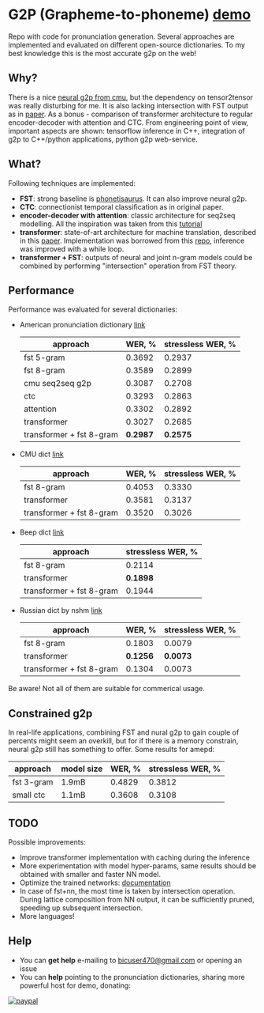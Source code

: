# G2P (Grapheme-to-phoneme) [__demo__](http://159.69.1.31/)

Repo with code for pronunciation generation. Several approaches are implemented and evaluated on different open-source dictionaries. To my best knowledge this is the most accurate g2p on the web!

## Why?

There is a nice [neural g2p from cmu](https://github.com/cmusphinx/g2p-seq2seq), but the dependency on tensor2tensor was really disturbing for me. It is also lacking intersection with FST output as in [paper](https://static.googleusercontent.com/media/research.google.com/en//pubs/archive/43264.pdf). As a bonus - comparison of transformer architecture to regular encoder-decoder with attention and CTC. From engineering point of view, important aspects are shown: tensorflow inference in C++, integration of g2p to C++/python applications, python g2p web-service.

## What?

Following techniques are implemented:

* **FST**: strong baseline is [phonetisaurus](https://github.com/AdolfVonKleist/Phonetisaurus). It can also improve neural g2p.
* **CTC**: connectionist temporal classification as in original paper.
* **encoder-decoder with attention**: classic architecture for seq2seq modelling. All the inspiration was taken from this [tutorial](https://github.com/tensorflow/nmt)
* **transformer**: state-of-art architecture for machine translation, described in this [paper](https://arxiv.org/pdf/1706.03762.pdf). Implementation was borrowed from this [repo](https://github.com/Kyubyong/transformer), inference was improved with a while loop.
* **transformer + FST**: outputs of neural and joint n-gram models could be combined by performing "intersection" operation from FST theory. 

## Performance
Performance was evaluated for several dictionaries: 

* American pronunciation dictionary [link](https://github.com/rhdunn/amepd)
	
	approach                 | WER, %       | stressless WER, %
	-------------------------|--------------|-------------------
	fst 5-gram               | 0.3692       | 0.2937
	fst 8-gram               | 0.3589       | 0.2899
	cmu seq2seq g2p          | 0.3087       | 0.2708
	ctc                      | 0.3293       | 0.2863
	attention                | 0.3302       | 0.2892
	transformer              | 0.3027       | 0.2685
	transformer + fst 8-gram | __0.2987__   | __0.2575__
	
* CMU dict [link](https://github.com/cmusphinx/cmudict)

	approach                 | WER, %       | stressless WER, %
	-------------------------|--------------|-------------------
	fst 8-gram               | 0.4053       | 0.3330
	transformer              | 0.3581       | 0.3137
	transformer + fst 8-gram | 0.3520       | 0.3026

* Beep dict [link](http://svr-www.eng.cam.ac.uk/comp.speech/Section1/Lexical/beep.html)

	approach                 | stressless WER, %
	-------------------------|-------------------
	fst 8-gram               | 0.2114
	transformer              | __0.1898__
	transformer + fst 8-gram | 0.1944

* Russian dict by nshm [link](https://sourceforge.net/projects/cmusphinx/files/Acoustic%20and%20Language%20Models/Russian/)

	approach                 | WER, %       | stressless WER, %
	-------------------------|--------------|-------------------
	fst 8-gram               | 0.1803       | 0.0079
	transformer              | __0.1256__   | __0.0073__
	transformer + fst 8-gram | 0.1304       | 0.0073

Be aware! Not all of them are suitable for commerical usage.

## Constrained g2p
In real-life applications, combining FST and nural g2p to gain couple of percents might seem an overkill, but for if there is a memory constrain, neural g2p still has something to offer. Some results for amepd:

approach    | model size |  WER, %       | stressless WER, %
------------|------------|---------------|-------------------
fst 3-gram  | 1.9mB      | 0.4829        | 0.3812
small ctc   | 1.1mB      | 0.3608        | 0.3108

## TODO
Possible improvements:

* Improve transformer implementation with caching during the inference
* More experimentation with model hyper-params, same results should be obtained with smaller and faster NN model.
* Optimize the trained networks: [documentation](https://www.tensorflow.org/mobile/optimizing)
* In case of fst+nn, the most time is taken by intersection operation. During lattice composition from NN output, it can be sufficiently pruned, speeding up subsequent intersection.
* More languages!

## Help
* You can __get help__ e-mailing to <bicuser470@gmail.com> or opening an issue
* You can __help__ pointing to the pronunciation dictionaries, sharing more powerful host for demo, donating:

[![paypal](https://www.paypalobjects.com/en_US/i/btn/btn_donateCC_LG.gif)](https://www.paypal.com/cgi-bin/webscr?cmd=_s-xclick&hosted_button_id=MAJ6WMVD2PRXS)

